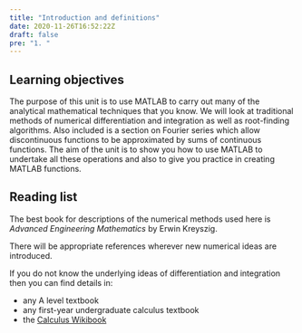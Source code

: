 ```yaml
---
title: "Introduction and definitions"
date: 2020-11-26T16:52:22Z
draft: false
pre: "1. "
---
```



## Learning objectives

The purpose of this unit is to use MATLAB to carry out many of the analytical mathematical techniques that you know. We will look at traditional methods of numerical differentiation and integration as well as root-finding algorithms. Also included is a section on Fourier series which allow discontinuous functions to be approximated by sums of continuous functions. The aim of the unit is to show you how to use MATLAB to undertake all these operations and also to give you practice in creating MATLAB functions. </br>


## Reading list

The best book for descriptions of the numerical methods used here is *Advanced Engineering Mathematics* by Erwin Kreyszig. </br>

There will be appropriate references wherever new numerical ideas are introduced. </br>

If you do not know the underlying ideas of differentiation and integration then you can find details in:

- any A level textbook
- any first-year undergraduate calculus textbook
- the [Calculus Wikibook](http://en.wikibooks.org/wiki/Calculus) 
